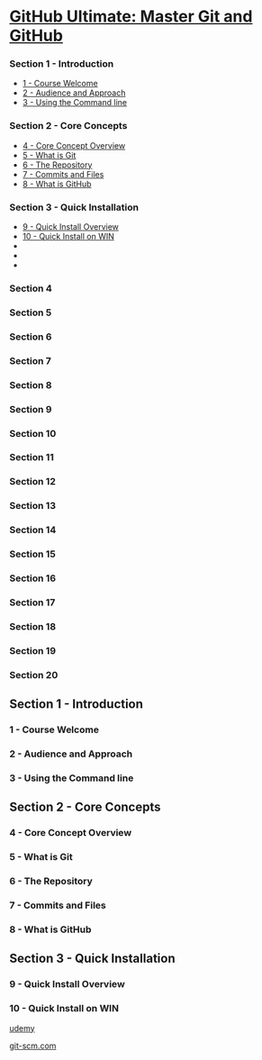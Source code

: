 
[GitHub Ultimate: Master Git and GitHub](https://www.udemy.com/github-ultimate/learn/v4/t/lecture/4493018?start=0)
======

### Section 1 - Introduction
  * <a href='#1'>1 - Course Welcome</a>
  * <a href='#2'>2 - Audience and Approach</a>
  * <a href='#3'>3 - Using the Command line</a>

### Section 2 - Core Concepts
  * <a href='#4'>4 - Core Concept Overview</a>
  * <a href='#5'>5 - What is Git</a>
  * <a href='#6'>6 - The Repository</a>
  * <a href='#7'>7 - Commits and Files</a>
  * <a href='#8'>8 - What is GitHub</a>

### Section 3 - Quick Installation
  * <a href='#9'>9 - Quick Install Overview</a>
  * <a href='#10'>10 - Quick Install on WIN</a>
  *
  *
  *

### Section 4

### Section 5

### Section 6

### Section 7

### Section 8

### Section 9

### Section 10

### Section 11

### Section 12

### Section 13

### Section 14

### Section 15

### Section 16

### Section 17

### Section 18

### Section 19

### Section 20

Section 1 - Introduction
------

### <h3 id='1'>1 - Course Welcome</a>

### <h3 id='2'>2 - Audience and Approach</a>

### <h3 id='3'>3 - Using the Command line</a>

Section 2 - Core Concepts
------

### <h3 id='4'>4 - Core Concept Overview</a>

### <h3 id='5'>5 - What is Git</a>

### <h3 id='6'>6 - The Repository</a>

### <h3 id='7'>7 - Commits and Files</a>

### <h3 id='8'>8 - What is GitHub</a>

Section 3 - Quick Installation
------

### <h3 id='9'>9 - Quick Install Overview</a>

### <h3 id='10'>10 - Quick Install on WIN</a>

[udemy](https://www.udemy.com/github-ultimate/learn/v4/t/lecture/4996794?start=0)

[git-scm.com](https://git-scm.com/)





